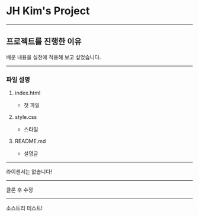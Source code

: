 # JH Kim's Project

------------------------------

## 프로젝트를 진행한 이유
배운 내용을 실전에 적용해 보고 싶었습니다.

------------------------------

### 파일 설명
1. index.html
    - 첫 파일

2. style.css
    - 스타일

3. README.md
    - 설명글

------------------------------

라이센서는 없습니다!

------------------------------

클론 후 수정

------------------------------

소스트리 테스트!